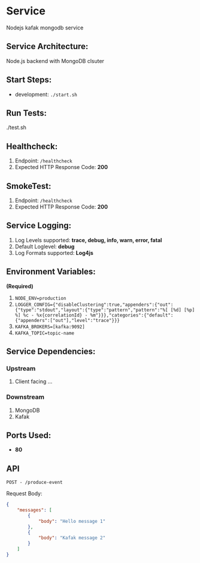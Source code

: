 # Service
Nodejs kafak mongodb service

## Service Architecture:
Node.js backend with MongoDB clsuter

## Start Steps:
* development: `./start.sh`

## Run Tests:
./test.sh

## Healthcheck:

1.  Endpoint: `/healthcheck`
2.  Expected HTTP Response Code: **200**

## SmokeTest:
1.  Endpoint: `/healthcheck`
2.  Expected HTTP Response Code: **200**

## Service Logging:

1.  Log Levels supported: **trace, debug, info, warn, error, fatal**
2.  Default Loglevel: **debug**
3.  Log Formats supported: **Log4js**

## Environment Variables:

**(Required)**

1. `NODE_ENV=production` 
2. `LOGGER_CONFIG={"disableClustering":true,"appenders":{"out":{"type":"stdout","layout":{"type":"pattern","pattern":"%[ [%d] [%p] %] %c - %x{correlationId} - %m"}}},"categories":{"default":{"appenders":["out"],"level":"trace"}}}`
3. `KAFKA_BROKERS=[kafka:9092]`
4. `KAFKA_TOPIC=topic-name`

## Service Dependencies:
### Upstream
1. Client facing ...

### Downstream
1. MongoDB
2. Kafak

## Ports Used:
* **80**

## API
`POST - /produce-event`

Request Body:
```json
{
    "messages": [
        {
            "body": "Hello message 1"
        },
        {
            "body": "Kafak message 2"
        }
    ]
}
```